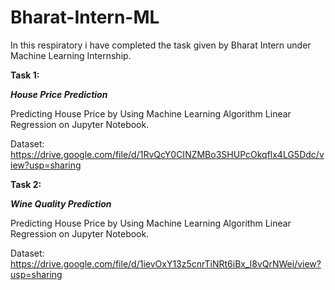 # Bharat-Intern-ML

In this respiratory i have completed the task given by Bharat Intern under Machine Learning Internship.

**Task 1:**

***House Price Prediction***

Predicting House Price by Using Machine Learning Algorithm Linear Regression on Jupyter Notebook.

Dataset: https://drive.google.com/file/d/1RvQcY0CINZMBo3SHUPcOkqflx4LG5Ddc/view?usp=sharing

**Task 2:**

***Wine Quality Prediction***

Predicting House Price by Using Machine Learning Algorithm Linear Regression on Jupyter Notebook.

Dataset: https://drive.google.com/file/d/1ievOxY13z5cnrTiNRt6iBx_l8vQrNWei/view?usp=sharing
